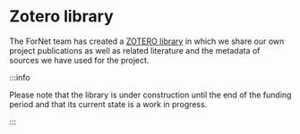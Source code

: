 # Zotero library

The ForNet team has created a [ZOTERO library](https://www.zotero.org/groups/5523825/fornet/library) in which we share our own project publications as well as related literature and the metadata of sources we have used for the project.

:::info

Please note that the library is under construction until the end of the funding period and that its current state is a work in progress.

:::
